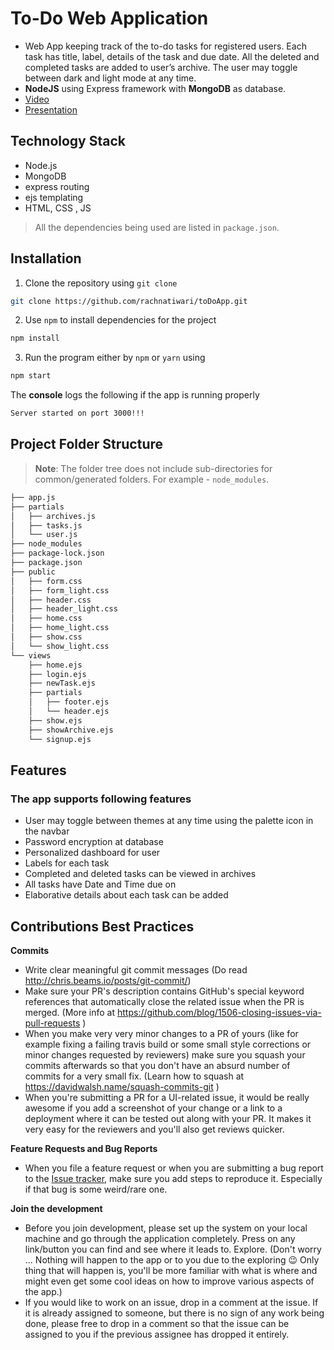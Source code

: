 

# To-Do Web Application

- Web App keeping track of the to-do tasks for registered users. Each task has title, label, details of the task and due date. All the deleted and completed tasks are added to user’s archive. The user may toggle between dark and light mode at any time.
- **NodeJS** using Express framework with **MongoDB** as database.
- [Video](https://drive.google.com/file/d/1OeBJjihnQe3aqUmJRKZbj0t5gNnKaEOI/view?usp=sharing)
- [Presentation](https://drive.google.com/file/d/1VfkVU-mV50VnFvHXz4jUavf401SrAjHz/view?usp=sharing)

## Technology Stack

- Node.js
- MongoDB
- express routing
- ejs templating
- HTML, CSS , JS

> All the dependencies being used are listed in `package.json`.


## Installation

1. Clone the repository using `git clone` 
```bash
git clone https://github.com/rachnatiwari/toDoApp.git
```


<!-- 2. Create `.env` file as per the sample `EXAMPLE.env` file in the root of your project.
- The username and password are the credentials for smtp gmail Api twillio sms api.

*Lines beginning with '#' are comments and are not required in `.env` -->

 2. Use `npm` to install dependencies for the project

```bash
npm install
```

<!-- 
 3. Make sure, **MongoDB** is running at your configured `url` in `.env` file. If not installed, then install from [here](https://docs.mongodb.com/manual/installation/)

- Locally start mongod as

```bash
sudo service mongod restart
``` -->

 3. Run the program either by `npm` or `yarn` using

```bash
npm start
```


The **console** logs the following if the app is running properly
```bash
Server started on port 3000!!!
```

## Project Folder Structure

> **Note**: The folder tree does not include sub-directories for common/generated folders. For example - `node_modules`.

```bash
├── app.js
├── partials  
│   ├── archives.js
│   ├── tasks.js
│   └── user.js
├── node_modules
├── package-lock.json
├── package.json
├── public
│   ├── form.css
│   ├── form_light.css
│   ├── header.css
│   ├── header_light.css
│   ├── home.css
│   ├── home_light.css
│   ├── show.css
│   └── show_light.css
└── views
    ├── home.ejs
    ├── login.ejs
    ├── newTask.ejs
    ├── partials
    │   ├── footer.ejs
    │   └── header.ejs
    ├── show.ejs
    ├── showArchive.ejs
    └── signup.ejs
```
## Features
### The app supports following features

-   User may toggle between themes at any time using the palette icon in the navbar
-   Password encryption at database
-   Personalized dashboard for user
-   Labels for each task 
-   Completed and deleted tasks can be viewed in archives
-   All tasks have Date and Time due on
-   Elaborative details about each task can be added

## Contributions Best Practices

**Commits**

- Write clear meaningful git commit messages (Do read http://chris.beams.io/posts/git-commit/)
- Make sure your PR's description contains GitHub's special keyword references that automatically close the related issue when the PR is merged. (More info at https://github.com/blog/1506-closing-issues-via-pull-requests )
- When you make very very minor changes to a PR of yours (like for example fixing a failing travis build or some small style corrections or minor changes requested by reviewers) make sure you squash your commits afterwards so that you don't have an absurd number of commits for a very small fix. (Learn how to squash at https://davidwalsh.name/squash-commits-git )
- When you're submitting a PR for a UI-related issue, it would be really awesome if you add a screenshot of your change or a link to a deployment where it can be tested out along with your PR. It makes it very easy for the reviewers and you'll also get reviews quicker.

**Feature Requests and Bug Reports**

- When you file a feature request or when you are submitting a bug report to the [Issue tracker](https://github.com/rachnatiwari/toDoApp/issues), make sure you add steps to reproduce it. Especially if that bug is some weird/rare one.

**Join the development**

- Before you join development, please set up the system on your local machine and go through the application completely. Press on any link/button you can find and see where it leads to. Explore. (Don't worry ... Nothing will happen to the app or to you due to the exploring :wink: Only thing that will happen is, you'll be more familiar with what is where and might even get some cool ideas on how to improve various aspects of the app.)
- If you would like to work on an issue, drop in a comment at the issue. If it is already assigned to someone, but there is no sign of any work being done, please free to drop in a comment so that the issue can be assigned to you if the previous assignee has dropped it entirely.

